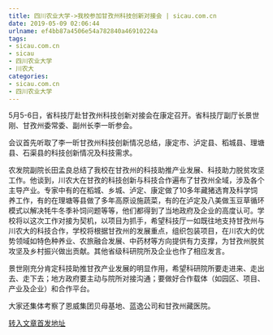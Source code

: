 ```yaml
---
title: 四川农业大学->我校参加甘孜州科技创新对接会 | sicau.com.cn
date: 2019-05-09 02:06:44
urlname: ef4bb87a4506e54a782840a46910224a
tags: 
- sicau.com.cn
- sicau
- 四川农业大学
- 川农大
categories:
- sicau.com.cn
- 四川农业大学
---
```



5月5-6日，省科技厅赴甘孜州科技创新对接会在康定召开。省科技厅副厅长景世刚、甘孜州委常委、副州长李一昕参会。

会议首先听取了李一昕甘孜州科技创新情况总结，康定市、泸定县、稻城县、理塘县、石渠县的科技创新情况及科技需求。

农发院副院长田孟良总结了我校在甘孜州的科技助推产业发展、科技助力脱贫攻坚工作。他谈到，川农大在甘孜的科技创新与科技合作遍布了甘孜州全域，涉及各个主导产业。专家中有的在稻城、乡城、泸定、康定做了10多年藏猪选育及科学饲养工作，有的在理塘等县做了多年高原设施蔬菜，有的在泸定及八美做玉豆草循环模式以解决牦牛冬季补饲问题等等，他们都得到了当地政府及企业的高度认可。学校将以这次工作对接为契机，以项目为抓手，希望科技厅一如既往地支持甘孜州与川农大的科技合作，学校将根据甘孜州的发展重点，组织包装项目，在川农大的优势领域如特色种养业、农旅融合发展、中药材等方向提供有力支撑，为甘孜州脱贫攻坚及乡村振兴做出贡献。其他省级科研院所及企业也作了相应发言。

景世刚充分肯定科技助推甘孜产业发展的明显作用，希望科研院所要走进来、走出去、走下去；地方政府要主动与院所对接沟通；要做好合作载体（如园区、项目、产业及企业）和合作平台。

大家还集体考察了恩威集团贝母基地、蓝逸公司和甘孜州藏医院。





[转入文章首发地址](https://news.sicau.edu.cn/info/1078/51057.htm)